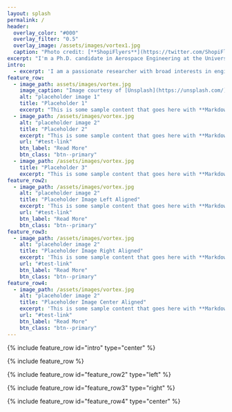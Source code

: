 ```yaml
---
layout: splash
permalink: /
header:
  overlay_color: "#000"
  overlay_filter: "0.5"
  overlay_image: /assets/images/vortex1.jpg
  caption: "Photo credit: [**ShopiFlyers**](https://twitter.com/ShopiFlyers/status/1013415498317484032)"
excerpt: "I'm a Ph.D. candidate in Aerospace Engineering at the University of Illinois at Urbana-Champaign (UIUC). Feel free to explore my personal site to know more about my research and interests!"
intro: 
  - excerpt: 'I am a passionate researcher with broad interests in engineering and computational science. Before beginning my Ph.D., I had graduated with B.Tech. in Mechanical Engineering from Indian Institute of Technology (IIT) Gandhinagar and M.S. in Aerospace Engineering from UIUC. My current interests lie in the intersection of computational fluid dynamics, aerodynamics, high-performance computing and data-driven reduced order modeling to develop novel models for enabling faster simulation of fluid flows eventually leading to faster aerodynamic design, optimization and control.'
feature_row:
  - image_path: assets/images/vortex.jpg
    image_caption: "Image courtesy of [Unsplash](https://unsplash.com/)"
    alt: "placeholder image 1"
    title: "Placeholder 1"
    excerpt: "This is some sample content that goes here with **Markdown** formatting."
  - image_path: /assets/images/vortex.jpg
    alt: "placeholder image 2"
    title: "Placeholder 2"
    excerpt: "This is some sample content that goes here with **Markdown** formatting."
    url: "#test-link"
    btn_label: "Read More"
    btn_class: "btn--primary"
  - image_path: /assets/images/vortex.jpg
    title: "Placeholder 3"
    excerpt: "This is some sample content that goes here with **Markdown** formatting."
feature_row2:
  - image_path: /assets/images/vortex.jpg
    alt: "placeholder image 2"
    title: "Placeholder Image Left Aligned"
    excerpt: 'This is some sample content that goes here with **Markdown** formatting. Left aligned with `type="left"`'
    url: "#test-link"
    btn_label: "Read More"
    btn_class: "btn--primary"
feature_row3:
  - image_path: /assets/images/vortex.jpg
    alt: "placeholder image 2"
    title: "Placeholder Image Right Aligned"
    excerpt: 'This is some sample content that goes here with **Markdown** formatting. Right aligned with `type="right"`'
    url: "#test-link"
    btn_label: "Read More"
    btn_class: "btn--primary"
feature_row4:
  - image_path: /assets/images/vortex.jpg
    alt: "placeholder image 2"
    title: "Placeholder Image Center Aligned"
    excerpt: 'This is some sample content that goes here with **Markdown** formatting. Centered with `type="center"`'
    url: "#test-link"
    btn_label: "Read More"
    btn_class: "btn--primary"
---
```


{% include feature_row id="intro" type="center" %}

{% include feature_row %}

{% include feature_row id="feature_row2" type="left" %}

{% include feature_row id="feature_row3" type="right" %}

{% include feature_row id="feature_row4" type="center" %}
